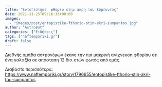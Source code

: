 ```yaml
---
title: "Εντοπίστηκε  φθόριο στην άκρη του Σύμπαντος"
date: 2021-11-25T09:16:33+00:00
images:
  - "images/post/entopistike-fthorio-stin-akri-sumpantos.jpg"
author: "AstroBot"
categories: ["Ειδήσεις"]
tags: ["naftemporiki.gr"]
draft: false
---
```


Διεθνής ομάδα αστρονόμων έκανε την πιο μακρινή ανίχνευση φθορίου σε ένα γαλαξία σε απόσταση 12 δισ. ετών φωτός από εμάς.

Διαβάστε περισσότερα: https://www.naftemporiki.gr/story/1796955/entopistike-fthorio-stin-akri-tou-sumpantos
